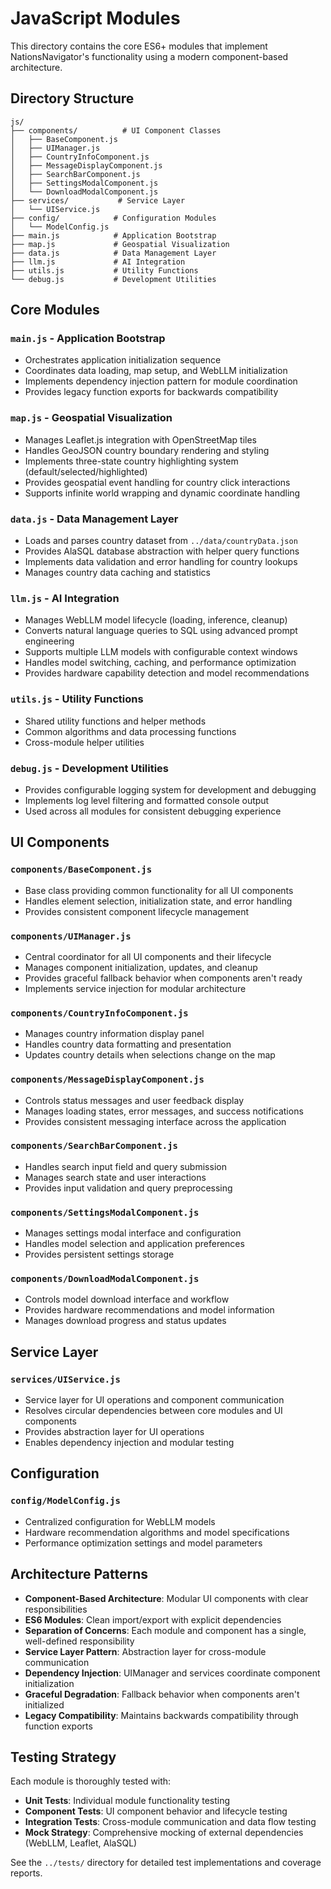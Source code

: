 # JavaScript Modules

This directory contains the core ES6+ modules that implement NationsNavigator's functionality using a modern component-based architecture.

## Directory Structure

```
js/
├── components/          # UI Component Classes
│   ├── BaseComponent.js
│   ├── UIManager.js
│   ├── CountryInfoComponent.js
│   ├── MessageDisplayComponent.js
│   ├── SearchBarComponent.js
│   ├── SettingsModalComponent.js
│   └── DownloadModalComponent.js
├── services/           # Service Layer
│   └── UIService.js
├── config/            # Configuration Modules
│   └── ModelConfig.js
├── main.js            # Application Bootstrap
├── map.js             # Geospatial Visualization
├── data.js            # Data Management Layer
├── llm.js             # AI Integration
├── utils.js           # Utility Functions
└── debug.js           # Development Utilities
```

## Core Modules

### `main.js` - Application Bootstrap
- Orchestrates application initialization sequence
- Coordinates data loading, map setup, and WebLLM initialization
- Implements dependency injection pattern for module coordination
- Provides legacy function exports for backwards compatibility

### `map.js` - Geospatial Visualization  
- Manages Leaflet.js integration with OpenStreetMap tiles
- Handles GeoJSON country boundary rendering and styling
- Implements three-state country highlighting system (default/selected/highlighted)
- Provides geospatial event handling for country click interactions
- Supports infinite world wrapping and dynamic coordinate handling

### `data.js` - Data Management Layer
- Loads and parses country dataset from `../data/countryData.json`
- Provides AlaSQL database abstraction with helper query functions
- Implements data validation and error handling for country lookups
- Manages country data caching and statistics

### `llm.js` - AI Integration
- Manages WebLLM model lifecycle (loading, inference, cleanup)
- Converts natural language queries to SQL using advanced prompt engineering
- Supports multiple LLM models with configurable context windows
- Handles model switching, caching, and performance optimization
- Provides hardware capability detection and model recommendations

### `utils.js` - Utility Functions
- Shared utility functions and helper methods
- Common algorithms and data processing functions
- Cross-module helper utilities

### `debug.js` - Development Utilities
- Provides configurable logging system for development and debugging
- Implements log level filtering and formatted console output
- Used across all modules for consistent debugging experience

## UI Components

### `components/BaseComponent.js`
- Base class providing common functionality for all UI components
- Handles element selection, initialization state, and error handling
- Provides consistent component lifecycle management

### `components/UIManager.js`
- Central coordinator for all UI components and their lifecycle
- Manages component initialization, updates, and cleanup
- Provides graceful fallback behavior when components aren't ready
- Implements service injection for modular architecture

### `components/CountryInfoComponent.js`
- Manages country information display panel
- Handles country data formatting and presentation
- Updates country details when selections change on the map

### `components/MessageDisplayComponent.js`
- Controls status messages and user feedback display
- Manages loading states, error messages, and success notifications
- Provides consistent messaging interface across the application

### `components/SearchBarComponent.js`
- Handles search input field and query submission
- Manages search state and user interactions
- Provides input validation and query preprocessing

### `components/SettingsModalComponent.js`
- Manages settings modal interface and configuration
- Handles model selection and application preferences
- Provides persistent settings storage

### `components/DownloadModalComponent.js`
- Controls model download interface and workflow
- Provides hardware recommendations and model information
- Manages download progress and status updates

## Service Layer

### `services/UIService.js`
- Service layer for UI operations and component communication
- Resolves circular dependencies between core modules and UI components
- Provides abstraction layer for UI operations
- Enables dependency injection and modular testing

## Configuration

### `config/ModelConfig.js`
- Centralized configuration for WebLLM models
- Hardware recommendation algorithms and model specifications
- Performance optimization settings and model parameters

## Architecture Patterns

- **Component-Based Architecture**: Modular UI components with clear responsibilities
- **ES6 Modules**: Clean import/export with explicit dependencies
- **Separation of Concerns**: Each module and component has a single, well-defined responsibility  
- **Service Layer Pattern**: Abstraction layer for cross-module communication
- **Dependency Injection**: UIManager and services coordinate component initialization
- **Graceful Degradation**: Fallback behavior when components aren't initialized
- **Legacy Compatibility**: Maintains backwards compatibility through function exports

## Testing Strategy

Each module is thoroughly tested with:
- **Unit Tests**: Individual module functionality testing
- **Component Tests**: UI component behavior and lifecycle testing
- **Integration Tests**: Cross-module communication and data flow testing
- **Mock Strategy**: Comprehensive mocking of external dependencies (WebLLM, Leaflet, AlaSQL)

See the `../tests/` directory for detailed test implementations and coverage reports.